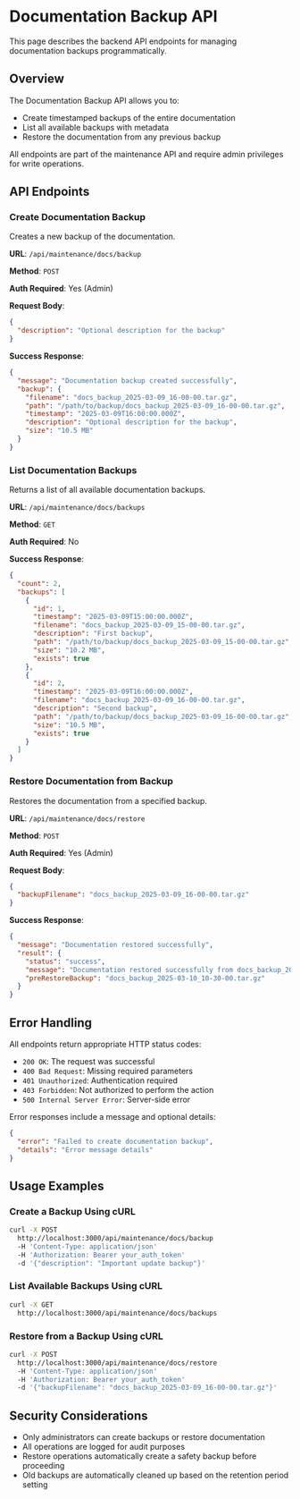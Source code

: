 # Documentation Backup API

This page describes the backend API endpoints for managing documentation backups programmatically.

## Overview

The Documentation Backup API allows you to:

- Create timestamped backups of the entire documentation
- List all available backups with metadata
- Restore the documentation from any previous backup

All endpoints are part of the maintenance API and require admin privileges for write operations.

## API Endpoints

### Create Documentation Backup

Creates a new backup of the documentation.

**URL**: `/api/maintenance/docs/backup`

**Method**: `POST`

**Auth Required**: Yes (Admin)

**Request Body**:

```json
{
  "description": "Optional description for the backup"
}
```

**Success Response**:

```json
{
  "message": "Documentation backup created successfully",
  "backup": {
    "filename": "docs_backup_2025-03-09_16-00-00.tar.gz",
    "path": "/path/to/backup/docs_backup_2025-03-09_16-00-00.tar.gz",
    "timestamp": "2025-03-09T16:00:00.000Z",
    "description": "Optional description for the backup",
    "size": "10.5 MB"
  }
}
```

### List Documentation Backups

Returns a list of all available documentation backups.

**URL**: `/api/maintenance/docs/backups`

**Method**: `GET`

**Auth Required**: No

**Success Response**:

```json
{
  "count": 2,
  "backups": [
    {
      "id": 1,
      "timestamp": "2025-03-09T15:00:00.000Z",
      "filename": "docs_backup_2025-03-09_15-00-00.tar.gz",
      "description": "First backup",
      "path": "/path/to/backup/docs_backup_2025-03-09_15-00-00.tar.gz",
      "size": "10.2 MB",
      "exists": true
    },
    {
      "id": 2,
      "timestamp": "2025-03-09T16:00:00.000Z",
      "filename": "docs_backup_2025-03-09_16-00-00.tar.gz",
      "description": "Second backup",
      "path": "/path/to/backup/docs_backup_2025-03-09_16-00-00.tar.gz",
      "size": "10.5 MB",
      "exists": true
    }
  ]
}
```

### Restore Documentation from Backup

Restores the documentation from a specified backup.

**URL**: `/api/maintenance/docs/restore`

**Method**: `POST`

**Auth Required**: Yes (Admin)

**Request Body**:

```json
{
  "backupFilename": "docs_backup_2025-03-09_16-00-00.tar.gz"
}
```

**Success Response**:

```json
{
  "message": "Documentation restored successfully",
  "result": {
    "status": "success",
    "message": "Documentation restored successfully from docs_backup_2025-03-09_16-00-00.tar.gz",
    "preRestoreBackup": "docs_backup_2025-03-10_10-30-00.tar.gz"
  }
}
```

## Error Handling

All endpoints return appropriate HTTP status codes:

- `200 OK`: The request was successful
- `400 Bad Request`: Missing required parameters
- `401 Unauthorized`: Authentication required
- `403 Forbidden`: Not authorized to perform the action
- `500 Internal Server Error`: Server-side error

Error responses include a message and optional details:

```json
{
  "error": "Failed to create documentation backup",
  "details": "Error message details"
}
```

## Usage Examples

### Create a Backup Using cURL

```bash
curl -X POST 
  http://localhost:3000/api/maintenance/docs/backup 
  -H 'Content-Type: application/json' 
  -H 'Authorization: Bearer your_auth_token' 
  -d '{"description": "Important update backup"}'
```

### List Available Backups Using cURL

```bash
curl -X GET 
  http://localhost:3000/api/maintenance/docs/backups
```

### Restore from a Backup Using cURL

```bash
curl -X POST 
  http://localhost:3000/api/maintenance/docs/restore 
  -H 'Content-Type: application/json' 
  -H 'Authorization: Bearer your_auth_token' 
  -d '{"backupFilename": "docs_backup_2025-03-09_16-00-00.tar.gz"}'
```

## Security Considerations

- Only administrators can create backups or restore documentation
- All operations are logged for audit purposes
- Restore operations automatically create a safety backup before proceeding
- Old backups are automatically cleaned up based on the retention period setting